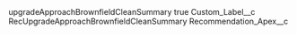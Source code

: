 <?xml version="1.0" encoding="UTF-8"?>
<CustomMetadata xmlns="http://soap.sforce.com/2006/04/metadata" xmlns:xsi="http://www.w3.org/2001/XMLSchema-instance" xmlns:xsd="http://www.w3.org/2001/XMLSchema">
    <label>upgradeApproachBrownfieldCleanSummary</label>
    <protected>true</protected>
    <values>
        <field>Custom_Label__c</field>
        <value xsi:type="xsd:string">RecUpgradeApproachBrownfieldCleanSummary</value>
    </values>
    <values>
        <field>Recommendation_Apex__c</field>
        <value xsi:nil="true"/>
    </values>
</CustomMetadata>
